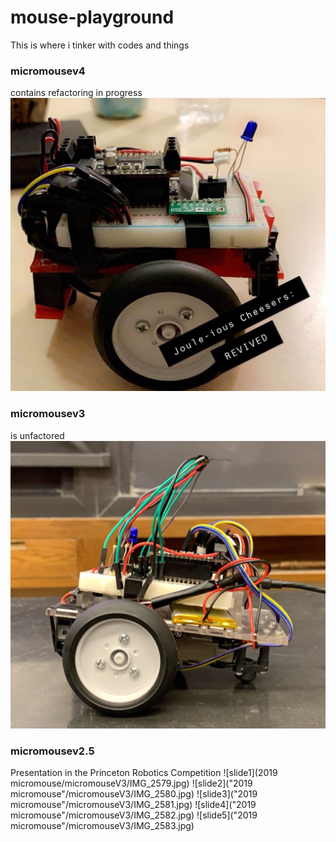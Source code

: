 # mouse-playground
This is where i tinker with codes and things



### micromousev4
contains refactoring in progress
![micromousev4](v4.JPG)


### micromousev3
is unfactored
![micromousev3](v3.JPG)


### micromousev2.5
Presentation in the Princeton Robotics Competition
![slide1](2019 micromouse/micromouseV3/IMG_2579.jpg)
![slide2]("2019 micromouse"/micromouseV3/IMG_2580.jpg)
![slide3]("2019 micromouse"/micromouseV3/IMG_2581.jpg)
![slide4]("2019 micromouse"/micromouseV3/IMG_2582.jpg)
![slide5]("2019 micromouse"/micromouseV3/IMG_2583.jpg)
